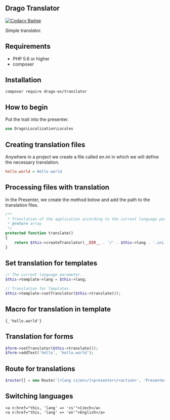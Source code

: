 ## Drago Translator

[![Codacy Badge](https://api.codacy.com/project/badge/Grade/c816f793fb404487ad7a565c4374ae74)](https://www.codacy.com/app/accgit/translator?utm_source=github.com&utm_medium=referral&utm_content=drago-ex/translator&utm_campaign=badger)

Simple translator.

## Requirements

- PHP 5.6 or higher
- composer

## Installation

```
composer require drago-ex/translator
```

## How to begin

Put the trait into the presenter.

```php
use Drago\Localization\Locales
```

## Creating translation files

Anywhere in a project we create a file called en.ini in which we will define the necessary translation.

```ini
hello.world = Hello world
```

## Processing files with translation

In the Presenter, we create the method below and add the path to the translation files.

```php
/**
 * Translation of the application according to the current language parameter.
 * @return array
 */
protected function translate()
{
	return $this->createTranslator(__DIR__ . '/' . $this->lang . '.ini');
}
```

## Set translation for templates

```php
// The current language parameter.
$this->template->lang = $this->lang;

// Translation for Templates.
$this->template->setTranslator($this->translate());
```

## Macro for translation in template

```latte
{_'hello.world'}
```

## Translation for forms

```php
$form->setTranslator($this->translate());
$form->addText('hello', 'hello.world');
```

## Route for translations

```php
$router[] = new Route('[<lang cs|en>/]<presenter>/<action>', 'Presenter:action');
```

## Switching languages

```latte
<a n:href="this, 'lang' => 'cs'">Czech</a>
<a n:href="this, 'lang' => 'en'">English</a>
```

